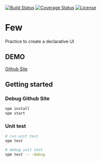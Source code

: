 [![Build Status](https://img.shields.io/travis/Few-UI/few?style=flat-square)](https://travis-ci.org/Few-UI/few) [![Coverage Status](https://img.shields.io/coveralls/github/Few-UI/few?style=flat-square)](https://coveralls.io/github/Few-UI/few?branch=master) [![License](https://img.shields.io/github/license/Few-UI/few?style=flat-square)](https://github.com/Few-UI/few/blob/master/LICENSE)

# Few
Practice to create a declarative UI

## DEMO
[Github Site](https://few-ui.github.io/few/)

## Getting started
### Debug Github Site
```bash
npm install
npm start
```

### Unit test
```bash
# run unit test
npm test

# debug unit test
npm test -- -debug
```
